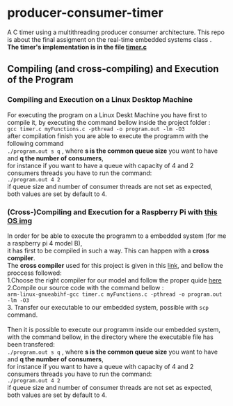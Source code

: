 # producer-consumer-timer
A C timer using a multithreading producer consumer architecture.
This repo is about the final assigment on the real-time embedded systems class . <br>
**The timer's implementation is in the file [timer.c](https://github.com/mikalaki/producer-consumer-timer/blob/master/timer.c)**
## Compiling (and cross-compiling) and Execution of the Program
### Compiling and Execution on a Linux Desktop Machine
For executing the program on a Linux Deskt Machine you have first to compile it,
by executing the command bellow inside the project folder :<br>
` gcc timer.c myFunctions.c -pthread -o program.out -lm -O3 `<br>
after compilation finish you are able to execute the programm with the following command<br>
`./program.out s q` , where **s is the common queue size** you want to have and **q the number of consumers**,<br>
for instance if you want to have a queue with capacity of 4 and 2 consumers threads you have to run the command:<br>
`./program.out 4 2` <br>
if queue size and number of consumer threads are not set as expected, both values are set by default to 4. <br>

### (Cross-)Compiling and Execution for a Raspberry Pi with [this OS img](https://www.dropbox.com/s/0sp5a1s6r5ee3kw/ESPX-rasp.tar.gz?dl=1)<br>
In order for be able to execute the programm to a embedded system (for me a raspberry pi 4 model B), <br>
it has first to be compiled in such a way. This can happen with a **cross compiler**.<br>
The **cross compiler** used for this project is given in this [link](https://sourceforge.net/projects/raspberry-pi-cross-compilers/files/Raspberry%20Pi%20GCC%20Cross-Compiler%20Toolchains/Stretch/GCC%206.3.0/), and bellow the proccess followed:<br>
1.Choose the right compiler for our model and follow the proper quide [here](https://github.com/abhiTronix/raspberry-pi-cross-compilers/wiki)<br>
2.Compile our source code with the command bellow :<br>
` arm-linux-gnueabihf-gcc timer.c myFunctions.c -pthread -o program.out -lm -O3 `<br>
3. Transfer our executable to our embedded system, possible with `scp` command.<br> <br>
Then it is possible to execute our programm inside our embedded system, with the command
bellow, in the directory where the executable file has been transfered:<br>
`./program.out s q` , where **s is the common queue size** you want to have and **q the number of consumers**,<br>
for instance if you want to have a queue with capacity of 4 and 2 consumers threads you have to run the command:<br>
`./program.out 4 2` <br>
if queue size and number of consumer threads are not set as expected, both values are set by default to 4. <br>
